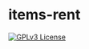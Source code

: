 # items-rent
[![GPLv3 License](https://img.shields.io/badge/License-GPL%20v3-yellow.svg)](https://opensource.org/licenses/)
